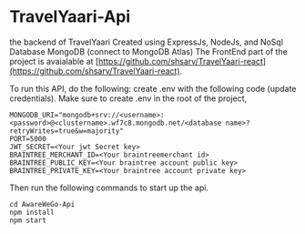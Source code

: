 # TravelYaari-Api
the backend of TravelYaari Created using ExpressJs, NodeJs, and NoSql Database MongoDB (connect to MongoDB Atlas) 
The FrontEnd part of the project is avaialable at [https://github.com/shsarv/TravelYaari-react](https://github.com/shsarv/TravelYaari-react).

To run this API, do the following:
create .env with the following code (update credentials). Make sure to create .env in the root of the project,

    MONGODB_URI="mongodb+srv://<username>:<password>@<clustername>.wf7c8.mongodb.net/<database name>?retryWrites=true&w=majority"
    PORT=5000
    JWT_SECRET=<Your jwt Secret key>
    BRAINTREE_MERCHANT_ID=<Your braintreemerchant id>
    BRAINTREE_PUBLIC_KEY=<Your braintree account public key>
    BRAINTREE_PRIVATE_KEY=<Your braintree account private key>

Then run the following commands to start up the api.

    cd AwareWeGo-Api
    npm install
    npm start
    
